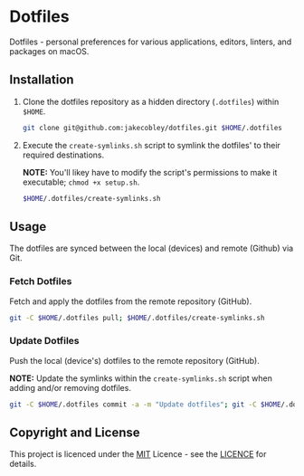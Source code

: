 # Dotfiles

Dotfiles - personal preferences for various applications, editors, linters, and packages on macOS.

## Installation

1. Clone the dotfiles repository as a hidden directory (`.dotfiles`) within `$HOME`.

    ```BASH
    git clone git@github.com:jakecobley/dotfiles.git $HOME/.dotfiles
    ```

1. Execute the `create-symlinks.sh` script to symlink the dotfiles' to their required destinations.

    **NOTE:** You'll likey have to modify the script's permissions to make it executable;  `chmod +x setup.sh`.

    ```BASH
    $HOME/.dotfiles/create-symlinks.sh
    ```

## Usage

The dotfiles are synced between the local (devices) and remote (Github) via Git.

### Fetch Dotfiles

Fetch and apply the dotfiles from the remote repository (GitHub).

```BASH
git -C $HOME/.dotfiles pull; $HOME/.dotfiles/create-symlinks.sh
```

### Update Dotfiles

Push the local (device's) dotfiles to the remote repository (GitHub).

**NOTE:** Update the symlinks within the `create-symlinks.sh` script when adding and/or removing dotfiles.

```BASH
git -C $HOME/.dotfiles commit -a -m "Update dotfiles"; git -C $HOME/.dotfiles push
```

## Copyright and License

This project is licenced under the [MIT](https://github.com/jakecobley/dotfiles/blob/master/LICENCE) Licence - see the [LICENCE](https://github.com/jakecobley/dotfiles/blob/master/LICENCE) for details.
